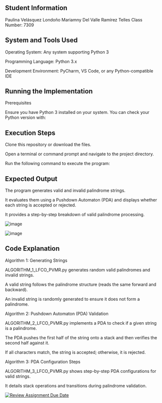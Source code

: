 
Student Information
--
Paulina Velásquez Londoño
Mariamny Del Valle Ramírez Telles
Class Number: 7309

System and Tools Used
--
Operating System: Any system supporting Python 3

Programming Language: Python 3.x

Development Environment: PyCharm, VS Code, or any Python-compatible IDE

Running the Implementation
--
Prerequisites

Ensure you have Python 3 installed on your system. You can check your Python version with:

Execution Steps
--
Clone this repository or download the files.

Open a terminal or command prompt and navigate to the project directory.

Run the following command to execute the program:

Expected Output
--
The program generates valid and invalid palindrome strings.

It evaluates them using a Pushdown Automaton (PDA) and displays whether each string is accepted or rejected.

It provides a step-by-step breakdown of valid palindrome processing.

![image](https://github.com/user-attachments/assets/f6675c05-a6ad-4a77-8b11-522398c9cef3)

![image](https://github.com/user-attachments/assets/ef962686-1ce2-4ca5-9344-9ca22c6e0cdb)

Code Explanation
--
Algorithm 1: Generating Strings

ALGORITHM_1_LFCO_PVMR.py generates random valid palindromes and invalid strings.

A valid string follows the palindrome structure (reads the same forward and backward).

An invalid string is randomly generated to ensure it does not form a palindrome.

Algorithm 2: Pushdown Automaton (PDA) Validation

ALGORITHM_2_LFCO_PVMR.py implements a PDA to check if a given string is a palindrome.

The PDA pushes the first half of the string onto a stack and then verifies the second half against it.

If all characters match, the string is accepted; otherwise, it is rejected.

Algorithm 3: PDA Configuration Steps

ALGORITHM_3_LFCO_PVMR.py shows step-by-step PDA configurations for valid strings.

It details stack operations and transitions during palindrome validation.






[![Review Assignment Due Date](https://classroom.github.com/assets/deadline-readme-button-22041afd0340ce965d47ae6ef1cefeee28c7c493a6346c4f15d667ab976d596c.svg)](https://classroom.github.com/a/gjhNPQOm)
